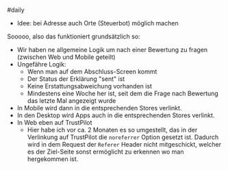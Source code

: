 #daily 

- Idee: bei Adresse auch Orte (Steuerbot) möglich machen


Sooooo, also das funktioniert grundsätzlich so:
- Wir haben ne allgemeine Logik um nach einer Bewertung zu fragen (zwischen Web und Mobile geteilt)
- Ungefähre Logik:
	- Wenn man auf dem Abschluss-Screen kommt
	- Der Status der Erklärung "sent" ist
	- Keine Erstattungsabweichung vorhanden ist
	- Mindestens eine Woche her ist, seit dem die Frage nach Bewertung das letzte Mal angezeigt wurde
- In Mobile wird dann in die entsprechenden Stores verlinkt.
- In den Desktop wird Apps auch in die entsprechenden Stores verlinkt.
- In Web eben auf TrustPilot
	- Hier habe ich vor ca. 2 Monaten es so umgestellt, das in der Verlinkung auf TrustPilot die `noreferrer` Option gesetzt ist. Dadurch wird in dem Request der `Referer` Header nicht mitgeschickt, welcher es der Ziel-Seite sonst ermöglicht zu erkennen wo man hergekommen ist.
